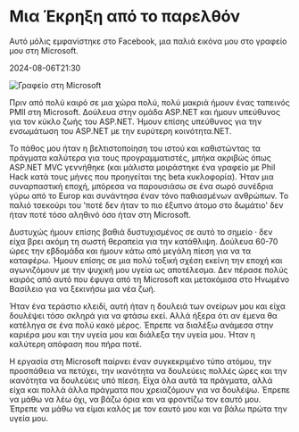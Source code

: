# Μια Έκρηξη από το παρελθόν

Αυτό μόλις εμφανίστηκε στο Facebook, μια παλιά εικόνα μου στο γραφείο μου στη Microsoft.

<!--category-- Microsoft -->
<datetime class="hidden">2024-08-06T21:30</datetime>

![Γραφείο στη Microsoft](microsoft_office.jpg?width=500&format=webp&quality=80)

Πριν από πολύ καιρό σε μια χώρα πολύ, πολύ μακριά ήμουν ένας ταπεινός PMII στη Microsoft. Δούλευα στην ομάδα ASP.NET και ήμουν υπεύθυνος για τον κύκλο ζωής του ASP.NET. Ήμουν επίσης υπεύθυνος για την ενσωμάτωση του ASP.NET με την ευρύτερη κοινότητα.NET.

Το πάθος μου ήταν η βελτιστοποίηση του ιστού και καθιστώντας τα πράγματα καλύτερα για τους προγραμματιστές, μπήκα ακριβώς όπως ASP.NET MVC γεννήθηκε (και μάλιστα μοιράστηκε ένα γραφείο με Phil Hack κατά τους μήνες που προηγείται της beta κυκλοφορία). Ήταν μια συναρπαστική εποχή, μπόρεσα να παρουσιάσω σε ένα σωρό συνέδρια γύρω από το Europ και συνάντησα έναν τόνο παθιασμένων ανθρώπων. Το παλιό τσεκούρι του 'ποτέ δεν ήταν το πιο έξυπνο άτομο στο δωμάτιο' δεν ήταν ποτέ τόσο αληθινό όσο ήταν στη Microsoft.

Δυστυχώς ήμουν επίσης βαθιά δυστυχισμένος σε αυτό το σημείο · δεν είχα βρει ακόμη τη σωστή θεραπεία για την κατάθλιψη. Δούλευα 60-70 ώρες την εβδομάδα και ήμουν κάτω από μεγάλη πίεση για να τα καταφέρω. Ήμουν επίσης σε μια πολύ τοξική σχέση εκείνη την εποχή και αγωνιζόμουν με την ψυχική μου υγεία ως αποτέλεσμα. Δεν πέρασε πολύς καιρός από αυτό που έφυγα από τη Microsoft και μετακόμισα στο Ηνωμένο Βασίλειο για να ξεκινήσω μια νέα ζωή.

Ήταν ένα τεράστιο κλειδί, αυτή ήταν η δουλειά των ονείρων μου και είχα δουλέψει τόσο σκληρά για να φτάσω εκεί. Αλλά ήξερα ότι αν έμενα θα κατέληγα σε ένα πολύ κακό μέρος. Έπρεπε να διαλέξω ανάμεσα στην καριέρα μου και την υγεία μου και διάλεξα την υγεία μου. Ήταν η καλύτερη απόφαση που πήρα ποτέ.

Η εργασία στη Microsoft παίρνει έναν συγκεκριμένο τύπο ατόμου, την προσπάθεια να πετύχει, την ικανότητα να δουλεύεις πολλές ώρες και την ικανότητα να δουλεύεις υπό πίεση. Είχα όλα αυτά τα πράγματα, αλλά είχα και πολλά άλλα πράγματα που χρειαζόμουν για να δουλέψω. Έπρεπε να μάθω να λέω όχι, να βάζω όρια και να φροντίζω τον εαυτό μου. Έπρεπε να μάθω να είμαι καλός με τον εαυτό μου και να βάλω πρώτα την υγεία μου.